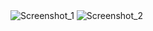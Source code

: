 <img src = "images/Screenshot(172).png" alt = "Screenshot_1">
<img src = "images/Screenshot(173).png" alt = "Screenshot_2">
